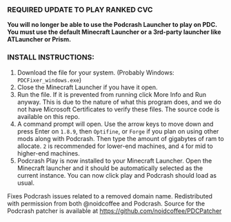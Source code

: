 ### REQUIRED UPDATE TO PLAY RANKED CVC

**You will no longer be able to use the Podcrash Launcher to play on PDC. You must use the default Minecraft Launcher or a 3rd-party launcher like ATLauncher or Prism.**

### INSTALL INSTRUCTIONS:

1. Download the file for your system. (Probably Windows: `PDCFixer_windows.exe`)
2. Close the Minecraft Launcher if you have it open.
3. Run the file. If it is prevented from running click More Info and Run anyway. This is due to the nature of what this program does, and we do not have Microsoft Certificates to verify these files. The source code is available on this repo.
4. A command prompt will open. Use the arrow keys to move down and press Enter on `1.8.9`, then `Optifine`, or `Forge` if you plan on using other mods along with Podcrash. Then type the amount of gigabytes of ram to allocate. `2` is recommended for lower-end machines, and `4` for mid to higher-end machines. 
5. Podcrash Play is now installed to your Minecraft Launcher. Open the Minecraft launcher and it should be automatically selected as the current instance. You can now click play and Podcrash should load as usual.

Fixes Podcrash issues related to a removed domain name. Redistributed with permission from both @noidcoffee and Podcrash. 
Source for the Podcrash patcher is available at https://github.com/noidcoffee/PDCPatcher
